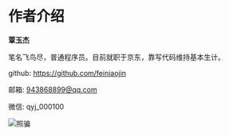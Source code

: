# 作者介绍

**覃玉杰**

笔名飞鸟尽，普通程序员。目前就职于京东，靠写代码维持基本生计。

github: https://github.com/feiniaojin

邮箱: 943868899@qq.com

微信: qyj_000100

![照骗](/images/0/0.jpeg)
